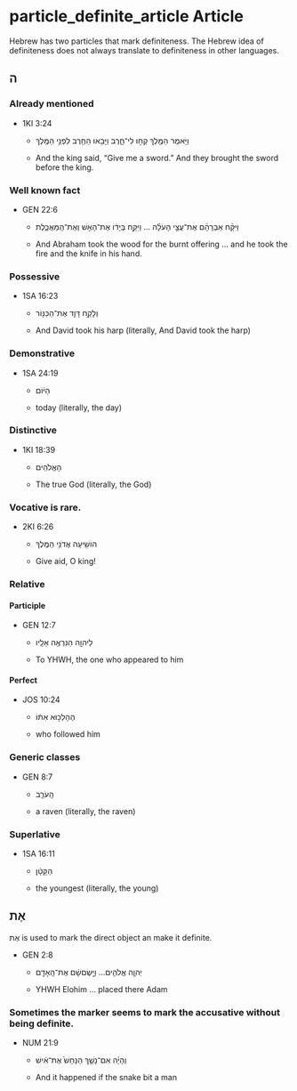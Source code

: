 # particle_definite_article Article
Hebrew has two particles that mark definiteness. The Hebrew idea of definiteness does not always translate to definiteness in other languages.

## ה

### Already mentioned
* 1KI 3:24

    * וַיֹּ֥אמֶר הַמֶּ֖לֶךְ קְח֣וּ לִי־חָ֑רֶב וַיָּבִ֥אוּ הַחֶ֖רֶב לִפְנֵ֥י הַמֶּֽלֶךְ 

    * And the king said, “Give me a sword.” And they brought the sword before the king.

### Well known fact
* GEN 22:6

    * וַיִּקַּ֨ח אַבְרָהָ֜ם אֶת־עֲצֵ֣י הָעֹלָ֗ה ... וַיִּקַּ֣ח בְּיָד֔וֹ אֶת־הָאֵ֖שׁ וְאֶת־הַֽמַּאֲכֶ֑לֶת

    * And Abraham took the wood for the burnt offering … and he took the fire and the knife in his hand.

### Possessive
* 1SA 16:23

    * וְלָקַ֥ח דָּוִ֛ד אֶת־הַכִּנּ֖וֹר 

    * And David took his harp (literally, And David took the harp)

### Demonstrative
* 1SA 24:19

    * הַיּ֔וֹם  

    * today (literally, the day)

### Distinctive
* 1KI 18:39

    * הָאֱלֹהִֽים 

    * The true God (literally, the God)

### Vocative is rare. 
* 2KI 6:26

    * הוֹשִׁ֖יעָה אֲדֹנִ֥י הַמֶּֽלֶךְ 

    * Give aid, O king!

### Relative 
#### Participle
* GEN 12:7

    * לַיהוָ֖ה הַנִּרְאֶ֥ה אֵלָֽיו 

    * To YHWH, the one who appeared to him

#### Perfect
* JOS 10:24

    * הֶהָלְכ֣וּא אִתּ֔וֹ 

    * who followed him

### Generic classes
* GEN 8:7

    * הָֽעֹרֵ֑ב 

    * a raven (literally, the raven)

### Superlative

* 1SA 16:11 

    * הַקָּטָ֔ן

    * the youngest (literally, the young)



## אֶת

אֶת is used to mark the direct object an make it definite.

* GEN 2:8

    * יְהוָ֧ה אֱלֹהִ֛ים... וַיָּ֣שֶׂםשָׁ֔ם אֶת־הָֽאָדָ֖ם 

    *  YHWH Elohim … placed there Adam

### Sometimes the marker seems to mark the accusative without being definite.

* NUM 21:9

    * וְהָיָ֗ה אִם־נָשַׁ֤ךְ הַנָּחָשׁ֙ אֶת־אִ֔ישׁ 

    * And it happened if the snake bit a man